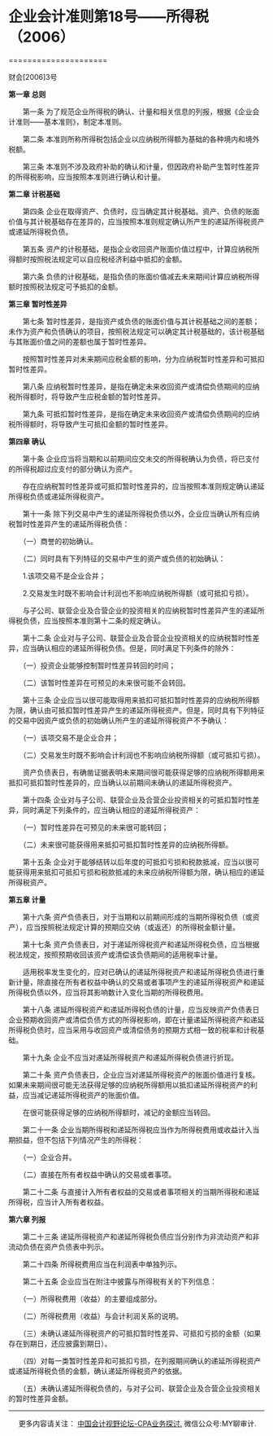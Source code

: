 ﻿# 企业会计准则第18号——所得税（2006）
=====================

财会\[2006\]3号

**第一章 总则**

　　第一条 为了规范企业所得税的确认、计量和相关信息的列报，根据《企业会计准则——基本准则》，制定本准则。

　　第二条 本准则所称所得税包括企业以应纳税所得额为基础的各种境内和境外税额。

　　第三条 本准则不涉及政府补助的确认和计量，但因政府补助产生暂时性差异的所得税影响，应当按照本准则进行确认和计量。

**第二章 计税基础**

　　第四条 企业在取得资产、负债时，应当确定其计税基础。资产、负债的账面价值与其计税基础存在差异的，应当按照本准则规定确认所产生的递延所得税资产或递延所得税负债。

　　第五条 资产的计税基础，是指企业收回资产账面价值过程中，计算应纳税所得额时按照税法规定可以自应税经济利益中抵扣的金额。

　　第六条 负债的计税基础，是指负债的账面价值减去未来期间计算应纳税所得额时按照税法规定可予抵扣的金额。

**第三章 暂时性差异**

　　第七条 暂时性差异，是指资产或负债的账面价值与其计税基础之间的差额；未作为资产和负债确认的项目，按照税法规定可以确定其计税基础的，该计税基础与其账面价值之间的差额也属于暂时性差异。

　　按照暂时性差异对未来期间应税金额的影响，分为应纳税暂时性差异和可抵扣暂时性差异。

　　第八条 应纳税暂时性差异，是指在确定未来收回资产或清偿负债期间的应纳税所得额时，将导致产生应税金额的暂时性差异。

　　第九条 可抵扣暂时性差异，是指在确定未来收回资产或清偿负债期间的应纳税所得额时，将导致产生可抵扣金额的暂时性差异。

**第四章 确认**

　　第十条 企业应当将当期和以前期间应交未交的所得税确认为负债，将已支付的所得税超过应支付的部分确认为资产。

　　存在应纳税暂时性差异或可抵扣暂时性差异的，应当按照本准则规定确认递延所得税负债或递延所得税资产。

　　第十一条 除下列交易中产生的递延所得税负债以外，企业应当确认所有应纳税暂时性差异产生的递延所得税负债：

　　（一）商誉的初始确认。

　　（二）同时具有下列特征的交易中产生的资产或负债的初始确认：

　　1.该项交易不是企业合并；

　　2.交易发生时既不影响会计利润也不影响应纳税所得额（或可抵扣亏损）。

　　与子公司、联营企业及合营企业的投资相关的应纳税暂时性差异产生的递延所得税负债，应当按照本准则第十二条的规定确认。

　　第十二条 企业对与子公司、联营企业及合营企业投资相关的应纳税暂时性差异，应当确认相应的递延所得税负债。但是，同时满足下列条件的除外：

　　（一）投资企业能够控制暂时性差异转回的时间；

　　（二）该暂时性差异在可预见的未来很可能不会转回。

　　第十三条 企业应当以很可能取得用来抵扣可抵扣暂时性差异的应纳税所得额为限，确认由可抵扣暂时性差异产生的递延所得税资产。但是，同时具有下列特征的交易中因资产或负债的初始确认所产生的递延所得税资产不予确认：

　　（一）该项交易不是企业合并；

　　（二）交易发生时既不影响会计利润也不影响应纳税所得额（或可抵扣亏损）。

　　资产负债表日，有确凿证据表明未来期间很可能获得足够的应纳税所得额用来抵扣可抵扣暂时性差异的，应当确认以前期间未确认的递延所得税资产。

　　第十四条 企业对与子公司、联营企业及合营企业投资相关的可抵扣暂时性差异，同时满足下列条件的，应当确认相应的递延所得税资产：

　　（一）暂时性差异在可预见的未来很可能转回；

　　（二）未来很可能获得用来抵扣可抵扣暂时性差异的应纳税所得额。

　　第十五条 企业对于能够结转以后年度的可抵扣亏损和税款抵减，应当以很可能获得用来抵扣可抵扣亏损和税款抵减的未来应纳税所得额为限，确认相应的递延所得税资产。

**第五章 计量**

　　第十六条 资产负债表日，对于当期和以前期间形成的当期所得税负债（或资产），应当按照税法规定计算的预期应交纳（或返还）的所得税金额计量。

　　第十七条 资产负债表日，对于递延所得税资产和递延所得税负债，应当根据税法规定，按照预期收回该资产或清偿该负债期间的适用税率计量。

　　适用税率发生变化的，应对已确认的递延所得税资产和递延所得税负债进行重新计量，除直接在所有者权益中确认的交易或者事项产生的递延所得税资产和递延所得税负债以外，应当将其影响数计入变化当期的所得税费用。

　　第十八条 递延所得税资产和递延所得税负债的计量，应当反映资产负债表日企业预期收回资产或清偿负债方式的所得税影响，即在计量递延所得税资产和递延所得税负债时，应当采用与收回资产或清偿债务的预期方式相一致的税率和计税基础。

　　第十九条 企业不应当对递延所得税资产和递延所得税负债进行折现。

　　第二十条 资产负债表日，企业应当对递延所得税资产的账面价值进行复核。如果未来期间很可能无法获得足够的应纳税所得额用以抵扣递延所得税资产的利益，应当减记递延所得税资产的账面价值。

　　在很可能获得足够的应纳税所得额时，减记的金额应当转回。

　　第二十一条 企业当期所得税和递延所得税应当作为所得税费用或收益计入当期损益，但不包括下列情况产生的所得税：

　　（一）企业合并。

　　（二）直接在所有者权益中确认的交易或者事项。

　　第二十二条 与直接计入所有者权益的交易或者事项相关的当期所得税和递延所得税，应当计入所有者权益。

**第六章 列报**

　　第二十三条 递延所得税资产和递延所得税负债应当分别作为非流动资产和非流动负债在资产负债表中列示。

　　第二十四条 所得税费用应当在利润表中单独列示。

　　第二十五条 企业应当在附注中披露与所得税有关的下列信息：

　　（一）所得税费用（收益）的主要组成部分。

　　（二）所得税费用（收益）与会计利润关系的说明。

　　（三）未确认递延所得税资产的可抵扣暂时性差异、可抵扣亏损的金额（如果存在到期日，还应披露到期日）。

　　（四）对每一类暂时性差异和可抵扣亏损，在列报期间确认的递延所得税资产或递延所得税负债的金额，确认递延所得税资产的依据。

　　（五）未确认递延所得税负债的，与对子公司、联营企业及合营企业投资相关的暂时性差异金额。

* * *

     更多内容请关注： [中国会计视野论坛-CPA业务探讨.](https://bbs.esnai.com/thread-5354530-1-3.html) 微信公众号:MY聊审计.